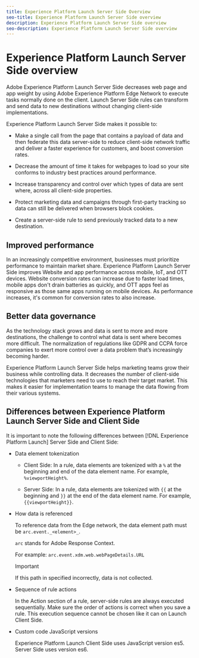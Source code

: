 ```yaml
---
title: Experience Platform Launch Server Side Overview
seo-title: Experience Platform Launch Server Side overview
description: Experience Platform Launch Server Side overview
seo-description: Experience Platform Launch Server Side overview
---
```


# Experience Platform Launch Server Side overview

Adobe Experience Platform Launch Server Side decreases web page and app weight by using Adobe Experience Platform Edge Network to execute tasks normally done on the client. Launch Server Side rules can transform and send data to new destinations without changing client-side implementations.

Experience Platform Launch Server Side makes it possible to:

* Make a single call from the page that contains a payload of data and then federate this data server-side to reduce client-side network traffic and deliver a faster experience for customers, and boost conversion rates.

* Decrease the amount of time it takes for webpages to load so your site conforms to industry best practices around performance.

* Increase transparency and control over which types of data are sent where, across all client-side properties.

* Protect marketing data and campaigns through first-party tracking so data can still be delivered when browsers block cookies.

* Create a server-side rule to send previously tracked data to a new destination.

## Improved performance

In an increasingly competitive environment, businesses must prioritize performance to maintain market share. Experience Platform Launch Server Side improves Website and app performance across mobile, IoT, and OTT devices. Website conversion rates can increase due to faster load times, mobile apps don't drain batteries as quickly, and OTT apps feel as responsive as those same apps running on mobile devices. As performance increases, it's common for conversion rates to also increase. 

## Better data governance

As the technology stack grows and data is sent to more and more destinations, the challenge to control what data is sent where becomes more difficult. The normalization of regulations like GDPR and CCPA force companies to exert more control over a data problem that’s increasingly becoming harder.

Experience Platform Launch Server Side helps marketing teams grow their business while controlling data. It decreases the number of client-side technologies that marketers need to use to reach their target market. This makes it easier for implementation teams to manage the data flowing from their various systems.   

## Differences between Experience Platform Launch Server Side and Client Side

It is important to note the following differences between [!DNL Experience Platform Launch] Server Side and Client Side:

* Data element tokenization

    * Client Side: In a rule, data elements are tokenized with a `%` at the beginning and end of the data element name. For example, `%viewportHeight%`.

    * Server Side: In a rule, data elements are tokenized with `{{` at the beginning and `}}` at the end of the data element name. For example, `{{viewportHeight}}`.

* How data is referenced
    
    To reference data from the Edge network, the data element path must be `arc.event._<element>_`.
    
    `arc` stands for Adobe Response Context.

    For example: `arc.event.xdm.web.webPageDetails.URL`
    
    >[!IMPORTANT]
    >
    >If this path in specified incorrectly, data is not collected.
    

* Sequence of rule actions

    In the Action section of a rule, server-side rules are always executed sequentially. Make sure the order of actions is correct when you save a rule. This execution sequence cannot be chosen like it can on Launch Client Side.

* Custom code JavaScript versions

    Experience Platform Launch Client Side uses JavaScript version es5. Server Side uses version es6.

<!--doc Adobe Cloud Connector extension, get from Jon>
